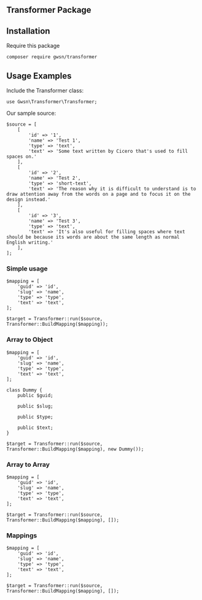 ## Transformer Package

## Installation

Require this package
```
composer require gwsn/transformer
```

## Usage Examples
Include the Transformer class:

`use Gwsn\Transformer\Transformer;`

Our sample source:
```
$source = [
    [
        'id' => '1',
        'name' => 'Test 1',
        'type' => 'text',
        'text' => 'Some text written by Cicero that's used to fill spaces on.'
    ],
    [
        'id' => '2',
        'name' => 'Test 2',
        'type' => 'short-text',
        'text' => 'The reason why it is difficult to understand is to draw attention away from the words on a page and to focus it on the design instead.'
    ],
    [
        'id' => '3',
        'name' => 'Test 3',
        'type' => 'text',
        'text' => 'It's also useful for filling spaces where text should be because its words are about the same length as normal English writing.'
    ],
];
```

### Simple usage

```
$mapping = [
    'guid' => 'id',
    'slug' => 'name',
    'type' => 'type',
    'text' => 'text',
];

$target = Transformer::run($source, Transformer::BuildMapping($mapping));
```


### Array to Object

```
$mapping = [
    'guid' => 'id',
    'slug' => 'name',
    'type' => 'type',
    'text' => 'text',
];

class Dummy {
    public $guid;

    public $slug;

    public $type;

    public $text;
}

$target = Transformer::run($source, Transformer::BuildMapping($mapping), new Dummy());
```

### Array to Array

```
$mapping = [
    'guid' => 'id',
    'slug' => 'name',
    'type' => 'type',
    'text' => 'text',
];

$target = Transformer::run($source, Transformer::BuildMapping($mapping), []);
```


### Mappings

```
$mapping = [
    'guid' => 'id',
    'slug' => 'name',
    'type' => 'type',
    'text' => 'text',
];

$target = Transformer::run($source, Transformer::BuildMapping($mapping), []);
```
